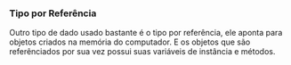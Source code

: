 ### Tipo por Referência

Outro tipo de dado usado bastante é o tipo por referência, ele aponta para objetos criados na memória do computador.
E os objetos que são referênciados por sua vez possui suas variáveis de instância e métodos.